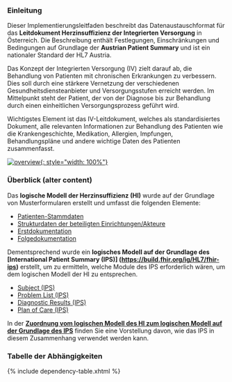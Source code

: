 ### Einleitung

Dieser Implementierungsleitfaden beschreibt das Datenaustauschformat für das **Leitdokument Herzinsuffizienz der Integrierten Versorgung** in Österreich. 
Die Beschreibung enthält Festlegungen, Einschränkungen und Bedingungen auf Grundlage der **Austrian Patient Summary** und ist ein nationaler Standard der HL7 Austria.

Das Konzept der Integrierten Versorgung (IV) zielt darauf ab, die Behandlung von Patienten mit chronischen Erkrankungen zu verbessern. Dies soll durch eine stärkere Vernetzung der verschiedenen Gesundheitsdiensteanbieter und Versorgungsstufen erreicht werden. Im Mittelpunkt steht der Patient, der von der Diagnose bis zur Behandlung durch einen einheitlichen Versorgungsprozess geführt wird.

Wichtigstes Element ist das IV-Leitdokument, welches als standardisiertes Dokument, alle relevanten Informationen zur Behandlung des Patienten wie die Krankengeschichte, Medikation, Allergien, Impfungen, Behandlungspläne und andere wichtige Daten des Patienten zusammenfasst.

[![overview](iv-hi-context.drawio.png){: style="width: 100%"}](iv-hi-context.drawio.png)

### Überblick (alter content)

Das **logische Modell der Herzinsuffizienz (HI)** wurde auf der Grundlage von Musterformularen erstellt und umfasst die folgenden Elemente:

- [Patienten-Stammdaten](StructureDefinition-Patient-hi.html)
- [Strukturdaten der beteiligten Einrichtungen/Akteure](StructureDefinition-Akteur-hi.html)
- [Erstdokumentation](StructureDefinition-Erstdokumentation-hi.html)
- [Folgedokumentation](StructureDefinition-Folgedokumentation-hi.html)

Dementsprechend wurde ein **logisches Modell auf der Grundlage des [International Patient Summary (IPS)] (https://build.fhir.org/ig/HL7/fhir-ips)** erstellt, um zu ermitteln, welche Module des IPS erforderlich wären, um dem logischen Modell der HI zu entsprechen.

- [Subject (IPS)](StructureDefinition-Subject-ips.html)
- [Problem List (IPS)](StructureDefinition-ProblemList-ips.html)
- [Diagnostic Results (IPS)](StructureDefinition-DiagnosticResults-ips.html)
- [Plan of Care (IPS)](StructureDefinition-PlanOfCare-ips.html)

In der **[Zuordnung vom logischen Modell des HI zum logischen Modell auf der Grundlage des IPS](mappings.html)** finden Sie eine Vorstellung davon, wie das IPS in diesem Zusammenhang verwendet werden kann.

### Tabelle der Abhängigkeiten

{% include dependency-table.xhtml %}
